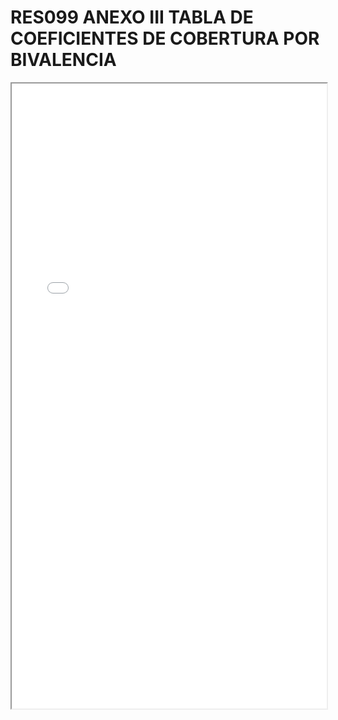 
# RES099 ANEXO III TABLA DE COEFICIENTES DE COBERTURA POR BIVALENCIA

<iframe src="../RES099 ANEXO III TABLA DE COEFICIENTES DE COBERTURA POR BIVALENCIA.pdf" width="100%" height="1000px"></iframe>

